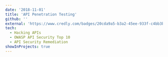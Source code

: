 ```yaml
---
date: '2018-11-01'
title: 'API Penetration Testing'
github: ''
external: 'https://www.credly.com/badges/20cda9a5-b3a2-45ee-933f-c4bb3badee8c/public_url'
tech:
  - Hacking APIs 
  - OWASP API Security Top 10 
  - API Security Remediation 
showInProjects: true
---
```


